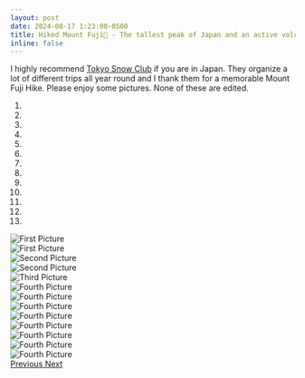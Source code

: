 ```yaml
---
layout: post
date: 2024-08-17 1:23:00-0500
title: Hiked Mount Fuji🗻 - The tallest peak of Japan and an active volcano! This is the first hike of my life✨! See some photos
inline: false
---
```


I highly recommend [Tokyo Snow Club](https://www.tokyosnowclub.com/) if you are in Japan. They organize a lot of different trips all year round and I thank them for a memorable Mount Fuji Hike. Please enjoy some pictures. None of these are edited.
<div id="carouselExampleIndicators" class="carousel slide" data-ride="carousel">
    <ol class="carousel-indicators">
        <li data-target="#carouselExampleIndicators" data-slide-to="0" class="active"></li>
        <li data-target="#carouselExampleIndicators" data-slide-to="1"></li>
        <li data-target="#carouselExampleIndicators" data-slide-to="2"></li>
        <li data-target="#carouselExampleIndicators" data-slide-to="3"></li>
        <li data-target="#carouselExampleIndicators" data-slide-to="4"></li>
        <li data-target="#carouselExampleIndicators" data-slide-to="5"></li>
        <li data-target="#carouselExampleIndicators" data-slide-to="6"></li>
        <li data-target="#carouselExampleIndicators" data-slide-to="7"></li>
        <li data-target="#carouselExampleIndicators" data-slide-to="8"></li>
        <li data-target="#carouselExampleIndicators" data-slide-to="9"></li>
        <li data-target="#carouselExampleIndicators" data-slide-to="10"></li>
        <li data-target="#carouselExampleIndicators" data-slide-to="11"></li>
        <li data-target="#carouselExampleIndicators" data-slide-to="12"></li>
        <!-- Add more indicators for each picture -->
    </ol>
    <div class="carousel-inner">
        <div class="carousel-item active">
            <img src="/assets/img/c60.JPG" class="d-block w-100" alt="First Picture">
        </div>
        <div class="carousel-item">
            <img src="/assets/img/IMG_4295.JPG" class="d-block w-100" alt="First Picture">
        </div>
        <div class="carousel-item">
            <img src="/assets/img/IMG_4291.JPG" class="d-block w-100" alt="Second Picture">
        </div>
        <div class="carousel-item">
            <img src="/assets/img/IMG_4301.JPG" class="d-block w-100" alt="Second Picture">
        </div>
        <div class="carousel-item">
            <img src="/assets/img/IMG_4344.JPG" class="d-block w-100" alt="Third Picture">
        </div>
        <div class="carousel-item">
            <img src="/assets/img/IMG_4355.JPG" class="d-block w-100" alt="Fourth Picture">
        </div>
        <div class="carousel-item">
            <img src="/assets/img/IMG_4284.JPG" class="d-block w-100" alt="Fourth Picture">
        </div>
        <div class="carousel-item">
            <img src="/assets/img/IMG_4276.JPG" class="d-block w-100" alt="Fourth Picture">
        </div>
        <div class="carousel-item">
            <img src="/assets/img/IMG_4251.JPG" class="d-block w-100" alt="Fourth Picture">
        </div>
        <div class="carousel-item">
            <img src="/assets/img/IMG_4429.JPG" class="d-block w-100" alt="Fourth Picture">
        </div>
        <div class="carousel-item">
            <img src="/assets/img/2f2.JPG" class="d-block w-100" alt="Fourth Picture">
        </div>
        <div class="carousel-item">
            <img src="/assets/img/54ae.JPG" class="d-block w-100" alt="Fourth Picture">
        </div>
        <div class="carousel-item">
            <img src="/assets/img/83ff.JPG" class="d-block w-100" alt="Fourth Picture">
        </div>
        <!-- Add more carousel items for each picture -->
    </div>
    <a class="carousel-control-prev" href="#carouselExampleIndicators" role="button" data-slide="prev">
        <span class="carousel-control-prev-icon" aria-hidden="true"></span>
        <span class="sr-only">Previous</span>
    </a>
    <a class="carousel-control-next" href="#carouselExampleIndicators" role="button" data-slide="next">
        <span class="carousel-control-next-icon" aria-hidden="true"></span>
        <span class="sr-only">Next</span>
    </a>
</div>